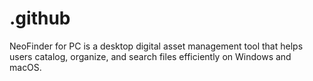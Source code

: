 # .github
NeoFinder for PC is a desktop digital asset management tool that helps users catalog, organize, and search files efficiently on Windows and macOS.

